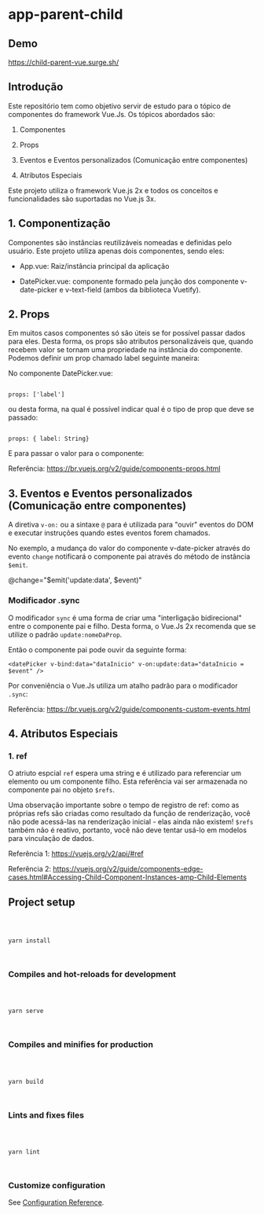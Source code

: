 
  

# app-parent-child

  
## Demo
https://child-parent-vue.surge.sh/
  

## Introdução

Este repositório tem como objetivo servir de estudo para o tópico de componentes do framework Vue.Js. Os tópicos abordados são:

  

1. Componentes

2. Props

3. Eventos e Eventos personalizados (Comunicação entre componentes)

4. Atributos Especiais

  

Este projeto utiliza o framework Vue.js 2x e todos os conceitos e funcionalidades são suportadas no Vue.js 3x.

  

## 1. Componentização

  

Componentes são instâncias reutilizáveis nomeadas e definidas pelo usuário. Este projeto utiliza apenas dois componentes, sendo eles:

  

- App.vue: Raiz/instância principal da aplicação

- DatePicker.vue: componente formado pela junção dos componente v-date-picker e v-text-field (ambos da biblioteca Vuetify).

  

## 2. Props

Em muitos casos componentes só são úteis se for possível passar dados para eles. Desta forma, os props são atributos personalizáveis que, quando recebem valor se tornam uma propriedade na instância do componente. Podemos definir um prop chamado label seguinte maneira:

  

No componente DatePicker.vue:

```

props: ['label']

```

  

ou desta forma, na qual é possível indicar qual é o tipo de prop que deve se passado:

```

props: { label: String}

```

  

E para passar o valor para o componente:
  
  

<DatePicker label="Data Inicio"/>

  

Referência: https://br.vuejs.org/v2/guide/components-props.html

  

## 3. Eventos e Eventos personalizados (Comunicação entre componentes)

A diretiva `v-on:` ou a sintaxe `@` para é utilizada para "ouvir" eventos do DOM e executar instruções quando estes eventos forem chamados.

No exemplo, a mudança do valor do componente v-date-picker através do evento `change` notificará o componente pai através do método de instância `$emit`.

@change="$emit('update:data', $event)"

  

### Modificador .sync

O modificador `sync` é uma forma de criar uma "interligação bidirecional" entre o componente pai e filho. Desta forma, o Vue.Js 2x recomenda que se utilize o padrão `update:nomeDaProp`.

Então o componente pai pode ouvir da seguinte forma:

    <datePicker v-bind:data="dataInicio" v-on:update:data="dataInicio = $event" />

Por conveniência o Vue.Js utiliza um atalho padrão para o modificador `.sync`:

  

<datePicker ref="dataInicio" label="Data Inicio" :data.sync="dataInicio"/>

  

Referência: https://br.vuejs.org/v2/guide/components-custom-events.html

  

## 4. Atributos Especiais

  

### 1. ref

O atriuto espcial `ref` espera uma string e é utilizado para referenciar um elemento ou um componente filho. Esta referência vai ser armazenada no componente pai no objeto `$refs`.

Uma observação importante sobre o tempo de registro de ref: como as próprias refs são criadas como resultado da função de renderização, você não pode acessá-las na renderização inicial - elas ainda não existem! `$refs` também não é reativo, portanto, você não deve tentar usá-lo em modelos para vinculação de dados.

Referência 1: https://vuejs.org/v2/api/#ref

Referência 2: https://vuejs.org/v2/guide/components-edge-cases.html#Accessing-Child-Component-Instances-amp-Child-Elements

  
  
  

  

## Project setup

  

```

  

yarn install

  

```

  

  

### Compiles and hot-reloads for development

  

```

  

yarn serve

  

```

  

  

### Compiles and minifies for production

  

```

  

yarn build

  

```

  

  

### Lints and fixes files

  

```

  

yarn lint

  

```

  

  

### Customize configuration

  

See [Configuration Reference](https://cli.vuejs.org/config/).